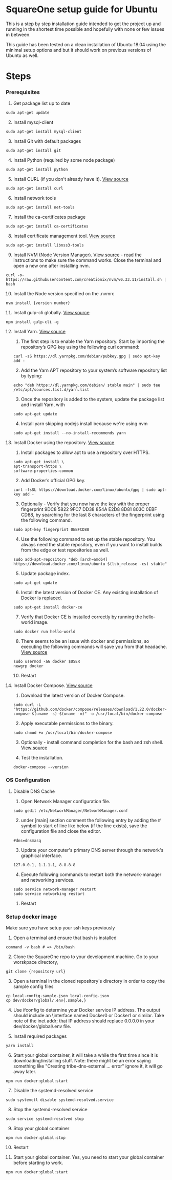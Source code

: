 # SquareOne setup guide for Ubuntu

This is a step by step installation guide intended to get the project up and running in the shortest time possible and hopefully with none or few issues in between.

This guide has been tested on a clean installation of Ubuntu 18.04 using the minimal setup options and but it should work on previous versions of Ubuntu as well.

# Steps

### Prerequisites

1. Get package list up to date
```
sudo apt-get update
```

2. Install mysql-client
```
sudo apt-get install mysql-client
```

3. Install Git with default packages
```
sudo apt-get install git
```

4. Install Python (required by some node package)
```
sudo apt-get install python
```

5. Install CURL (if you don't already have it). [View source](https://linuxhint.com/install-curl-on-ubuntu-18-04/)
```
sudo apt-get install curl
```

6. Install network tools
```
sudo apt-get install net-tools
```

7. Install the ca-certificates package
```
sudo apt-get install ca-certificates
```

8. Install certificate management tool. [View source](https://leehblue.com/add-self-signed-ssl-google-chrome-ubuntu-16-04/)
```
sudo apt-get install libnss3-tools
```

9. Install NVM (Node Version Manager). [View source](https://github.com/creationix/nvm) - read the instructions to make sure the command works. Close the terminal and open a new one after installing nvm.
```
curl -o- https://raw.githubusercontent.com/creationix/nvm/v0.33.11/install.sh | bash
```

10. Install the Node version specified on the .nvmrc
```
nvm install {version number}
```

11. Install gulp-cli globally. [View source](https://github.com/gulpjs/gulp-cli)
```
npm install gulp-cli -g
```

12. Install Yarn. [View source](https://linuxize.com/post/how-to-install-yarn-on-ubuntu-18-04/)
  
	1. The first step is to enable the Yarn repository. Start by importing the repository’s GPG key using the following curl command:
	```
	curl -sS https://dl.yarnpkg.com/debian/pubkey.gpg | sudo apt-key add -
	```

	2. Add the Yarn APT repository to your system’s software repository list by typing:
	```
	echo "deb https://dl.yarnpkg.com/debian/ stable main" | sudo tee /etc/apt/sources.list.d/yarn.list
	```

	3. Once the repository is added to the system, update the package list and install Yarn, with
	```
	sudo apt-get update
	```

	4. Install yarn skipping nodejs install because we're using nvm
	```
	sudo apt-get install --no-install-recommends yarn
	```

13. Install Docker using the repository. [View source](https://docs.docker.com/v17.09/engine/installation/linux/docker-ce/ubuntu/)

    1. Install packages to allow apt to use a repository over HTTPS.
	```
	sudo apt-get install \
	apt-transport-https \
	software-properties-common
	```

    2. Add Docker’s official GPG key.
	```
	curl -fsSL https://download.docker.com/linux/ubuntu/gpg | sudo apt-key add -
	```

    3. Optionally - Verify that you now have the key with the proper fingerprint 9DC8 5822 9FC7 DD38 854A E2D8 8D81 803C 0EBF CD88, by searching for the last 8 characters of the fingerprint using the following command.
	```
	sudo apt-key fingerprint 0EBFCD88
	```

    4. Use the following command to set up the stable repository. You always need the stable repository, even if you want to install builds from the edge or test repositories as well.
	```
	sudo add-apt-repository "deb [arch=amd64] https://download.docker.com/linux/ubuntu $(lsb_release -cs) stable"
	```

    5. Update package index.
	```
	sudo apt-get update
	```

    6. Install the latest version of Docker CE. Any existing installation of Docker is replaced.
	```
	sudo apt-get install docker-ce
	```

    7. Verify that Docker CE is installed correctly by running the hello-world image.
	```
	sudo docker run hello-world
	```

    8. There seems to be an issue with docker and permissions, so executing the following commands will save you from that headache. [View source](https://github.com/docker/compose/issues/4181)
	```
	sudo usermod -aG docker $USER
	newgrp docker
	```

    10. Restart

13. Install Docker Compose. [View source](https://docs.docker.com/compose/install/)

    1. Download the latest version of Docker Compose.
	```
	sudo curl -L "https://github.com/docker/compose/releases/download/1.22.0/docker-compose-$(uname -s)-$(uname -m)" -o /usr/local/bin/docker-compose
	```

    2. Apply executable permissions to the binary.
	```
	sudo chmod +x /usr/local/bin/docker-compose
	```

    3. Optionally - install command completion for the bash and zsh shell. [View source](https://docs.docker.com/compose/completion/)

    4. Test the installation.
	```
	docker-compose --version
	```
    <!-- 0.
	```
	``` -->

### OS Configuration

1. Disable DNS Cache

	1. Open Network Manager configuration file.
	```
	sudo gedit /etc/NetworkManager/NetworkManager.conf
	```

	2. under [main] section comment the following entry by adding the # symbol to start of line like below (if the line exists), save the configuration file and close the editor.
     ```
	 #dns=dnsmasq
	 ```

	3. Update your computer's primary DNS server through the network's graphical interface.
	```
	127.0.0.1, 1.1.1.1, 8.8.8.8 
	```

	4. Execute following commands to restart both the network-manager and networking services.
    ```
	sudo service network-manager restart
    sudo service networking restart
	```

	1. Restart

### Setup docker image

Make sure you have setup your ssh keys previously

1. Open a terminal and ensure that bash is installed
```
command -v bash # => /bin/bash
```

2. Clone the SquareOne repo to your development machine. Go to your worskpace directory, 
```
git clone {repository url}
```

3. Open a terminal in the cloned repository's directory in order to copy the sample config files
```
cp local-config-sample.json local-config.json
cp dev/docker/global/.env{.sample,}
```

4. Use ifconfig to determine your Docker service IP address. The output should include an \interface named Docker0 or Docker1 or similar. Take note of the inet addr; that IP address should replace 0.0.0.0 in your dev/docker/global/.env file.

5. Install required packages
```
yarn install
```

6. Start your global container, it will take a while the first time since it is downloading/installing stuff. Note: there might be an error saying something like "Creating tribe-dns-external ... error" ignore it, it will go away later.
```
npm run docker:global:start
```

7. Disable the systemd-resolved service
```
sudo systemctl disable systemd-resolved.service
```

8. Stop the systemd-resolved service
```
sudo service systemd-resolved stop
```

9. Stop your global container
```
npm run docker:global:stop
```

10. Restart

11. Start your global container. Yes, you need to start your global container before starting to work.
```
npm run docker:global:start
```
